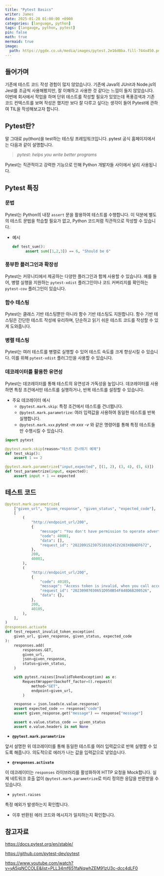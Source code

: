 ```yaml
---
title: "Pytest Basics"
writer: James
date: 2025-01-20 01:00:00 +0900
categories: [language, python]
tags: [langauge, python, pytest]
pin: false
math: true
mermaid: true
image:
  path: https://ggdx.co.uk/media/images/pytest.2e16d0ba.fill-744x450.png
---
```


## 들어가며

기존에 테스트 코드 작성 경험이 많지 않았습니다. 기존에 Java의 JUnit과 Node.js의 Jest를 조금씩 사용해봤지만, 잘 이해하고 사용한 것 같다는 느낌이 들지 않았습니다. 이번에 회사에서 작업을 하며 단위 테스트를 작성할 필요가 있었는데 폭풍검색과 기존 코드 컨텍스트를 보며 작성은 했지만 보다 잘 다루고 싶다는 생각이 들어 Pytest에 관하여 TIL을 작성해보고자 합니다.

## Pytest란?

말 그대로 py(thon)을 test하는 테스팅 프레임워크입니다. pytest 공식 홈페이지에서는 다음과 같이 설명합니다.

> _pytest: helps you write better programs_

Pytest는 직관적이고 강력한 기능으로 인해 Python 개발자들 사이에서 널리 사용됩니다.

## Pytest 특징

### 문법

Pytest는 Python의 내장 `assert` 문을 활용하여 테스트를 수행합니다. 이 덕분에 별도의 테스트 문법을 학습할 필요가 없고, Python 코드처럼 직관적으로 작성할 수 있습니다.

- 예시
  ```python
  def test_sum():
  		assert sum([1,2,3]) == 6, "Should be 6"
  ```

### 풍부한 플러그인과 확장성

Pytest는 커뮤니티에서 제공하는 다양한 플러그인과 함께 사용할 수 있습니다. 예를 들어, 병렬 실행을 지원하는 `pytest-xdist` 플러그인이나 코드 커버리지를 확인하는 `pytest-cov` 플러그인이 있습니다.

### 함수 테스팅

Pytest는 클래스 기반 테스팅뿐만 아니라 함수 기반 테스팅도 지원합니다. 함수 기반 테스팅은 간단한 테스트 작성에 유리하며, 단순하고 읽기 쉬운 테스트 코드를 작성할 수 있게 도와줍니다.

### 병렬 테스팅

Pytest는 여러 테스트를 병렬로 실행할 수 있어 테스트 속도를 크게 향상시킬 수 있습니다. 이를 위해 `pytest-xdist` 플러그인을 사용할 수 있습니다.

### 데코레이터를 활용한 유연성

Pytest는 데코레이터를 통해 테스트의 유연성과 가독성을 높입니다. 데코레이터를 사용하면 특정 조건에서만 테스트를 실행하거나, 반복 테스트를 설정할 수 있습니다.

- 주요 데코레이터 예시
  - `@pytest.mark.skip`: 특정 조건에서 테스트를 건너뜁니다.
  - `@pytest.mark.parametrize`: 여러 입력값을 사용하여 동일한 테스트를 반복 실행합니다.
  - `@pytest.mark.xxx` _pytest -m xxx -v_ 와 같은 명령어를 통해 특정 테스트들만 수행시킬 수 있습니다.

```python
import pytest

@pytest.mark.skip(reason="테스트 건너뛰기 예제")
def test_skip():
    assert 1 == 2

@pytest.mark.parametrize("input,expected", [(1, 2), (3, 4), (5, 6)])
def test_parametrize(input, expected):
    assert input + 1 == expected
```

## 테스트 코드

```python
@pytest.mark.parametrize(
    ["given_url", "given_response", "given_status", "expected_code"],
    [
        (
            "http://endpoint_url/200",
            {
                "message": "You don't have permission to operate advertiser 1050770154406178437.",
                "code": 40001,
                "data": [],
                "request_id": "202209152307510102452V203X0BADF672",
            },
            200,
            40001,
        ),
        (
            "http://endpoint_url/200",
            {
                "code": 40105,
                "message": "Access token is invalid, when you call access_token or refresh_token API, old token will become invalid.",
                "request_id": "20230907030651D950B54FA48D6B200526",
                "data": {},
            },
            200,
            40105,
        ),
    ],
)
@responses.activate
def test_request_invalid_token_exception(
    given_url, given_response, given_status, expected_code
):
    responses.add(
        responses.GET,
        given_url,
        json=given_response,
        status=given_status,
    )

    with pytest.raises(InvalidTokenException) as e:
        RequestWrapper(backoff_factor=0).request(
            method="GET",
            endpoint=given_url,
        )

    response = json.loads(e.value.response)
    assert expected_code == response["code"]
    assert given_response.get("message") == response["message"]

    assert e.value.status_code == given_status
    assert e.value.headers is not None

```

- **`@pytest.mark.parametrize`**

앞서 설명한 위 데코레이터를 통해 동일한 테스트를 여러 입력값으로 반복 실행할 수 있도록 해줍니다. 의도적으로 에러가 나는 값을 입력값으로 넣었습니다.

- **`@responses.activate`**

이 데코레이터는 `responses` 라이브러리를 활성화하여 HTTP 요청을 Mock합니다. 실제 네트워크 호출 없이 `@pytest.mark.parametrize`로 미리 정의한 응답을 반환받을 수 있습니다.

- `pytest.raises`

특정 예외가 발생하는지 확인합니다.

- 이후 반환된 에러 코드와 메시지가 일치하는지 확인합니다.

## 참고자료

https://docs.pytest.org/en/stable/

https://github.com/pytest-dev/pytest

https://www.youtube.com/watch?v=yA5jqNCCOLE&list=PLL34mf651faNqwhZEM91zU3c-dcc4dLF0
